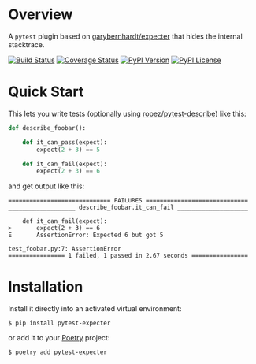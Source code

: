 # Overview

A `pytest` plugin based on [garybernhardt/expecter](https://github.com/garybernhardt/expecter) that hides the internal stacktrace.

[![Build Status](https://img.shields.io/travis/jacebrowning/pytest-expecter/develop.svg?label=unix)](https://travis-ci.org/jacebrowning/pytest-expecter)
[![Coverage Status](https://img.shields.io/coveralls/jacebrowning/pytest-expecter/develop.svg)](https://coveralls.io/r/jacebrowning/pytest-expecter)
[![PyPI Version](https://img.shields.io/pypi/v/pytest-expecter.svg)](https://pypi.org/project/pytest-expecter)
[![PyPI License](https://img.shields.io/pypi/l/pytest-expecter.svg)](https://pypi.org/project/pytest-expecter)

# Quick Start

This lets you write tests (optionally using [ropez/pytest-describe](https://github.com/ropez/pytest-describe)) like this:

```python
def describe_foobar():

    def it_can_pass(expect):
        expect(2 + 3) == 5

    def it_can_fail(expect):
        expect(2 + 3) == 6
```

and get output like this:

```text
============================= FAILURES =============================
___________________ describe_foobar.it_can_fail ____________________

    def it_can_fail(expect):
>       expect(2 + 3) == 6
E       AssertionError: Expected 6 but got 5

test_foobar.py:7: AssertionError
================ 1 failed, 1 passed in 2.67 seconds ================
```

# Installation

Install it directly into an activated virtual environment:

```
$ pip install pytest-expecter
```

or add it to your [Poetry](https://poetry.eustace.io/) project:

```
$ poetry add pytest-expecter
```
